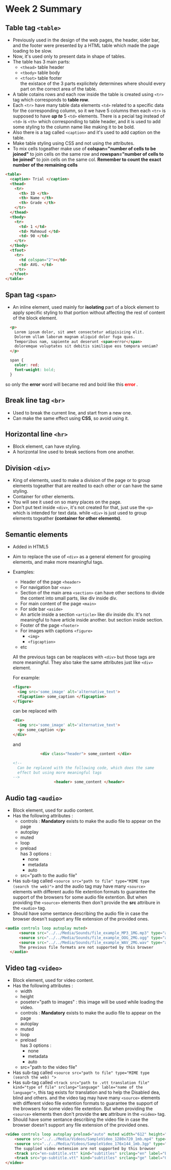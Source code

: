 # Week 2 Summary

## Table tag `<table>`

- Previously used in the design of the web pages, the header, sider bar, and the footer were presented by a HTML table which made the page loading to be slow.
- Now, it's used only to present data in shape of tables.
- The table has 3 main parts:
  - `<thead>` table header 
  - `<tbody>` table body 
  - `<tfoot>` table footer \
the existace of the 3 parts explicitely determines where should every part on the correct area of the table.
- A table cotains rows and each row inside the table is created using `<tr>` tag which corresponds to **table row**.
- Each `<tr>` have many table data elements `<td>` related to a specific data for the corresponding column, so it we have 5  columns then each `<tr>` is supposed to have ***up to*** 5 `<td>` elements.
There is a pecial tag instead of `<td>` is `<th>` which corresponding to table header, and it is used to add some styling to the column name like making it to be bold.
- Also there is a tag called `<caption>` and it's used to add caption on the table.
- Make table styling using CSS and not using the attributes.
- To mix cells togeather make use of **colspan="number of cells to be joined"** to join cells on the same row and **rowspan="number of cells to be joined"** to join cells on the same col. **Remember to count the exact number of the remaining cells**
```html
<table>
  <caption> Trial </caption>
  <thead>
    <tr>
      <th> ID </th>
      <th> Name </th>
      <th> Grade </th>
    </tr>
  </thead>
  <tbody>
    <tr>
      <td> 1 </td>
      <td> Mahmoud </td>
      <td> 90 </td>
    </tr>
  </tbody>
  <tfoot>
    <tr>
      <td colspan="2"></td>
      <td> AVG. </td>
    </tr>
  </tfoot>
</table>
```

## Span tag `<span>`

- An inline element, used mainly for **isolating** part of a block element to apply specific styling to that portion without affecting the rest of content of the block element.
```html
  <p>
    Lorem ipsum dolor, sit amet consectetur adipisicing elit.
    Dolorem ullam laborum magnam aliquid dolor fuga quas. 
    Temporibus nam, sapiente aut deserunt <span>error</span>
    doloremque voluptates sit debitis similique eos tempora veniam?
  </p>
```
```css
  span {
    color: red;
    font-weight: bold;
  }
```
so only the **error** word will became red and bold like this 
<span style="color: red; font-weight: bold;"> error </span> .

## Break line tag `<br>`

- Used to break the current line, and start from a new one.
- Can make the same effect using **CSS**, so avoid using it.

## Horizontal line `<hr>`

- Block element, can have styling.
- A horizontal line used to break sections from one another.

## Division `<div>`

- King of elements, used to make a division of the page or to group elements togeather that are realted to each other or can have the same styling.
- Container for other elements.
- You will see it used on so many places on the page.
- Don't put text inside `<div>`, it's not created for that, just use the `<p>` which is intended for text data. while `<div>` is just used to group elements togeather **(container for other elements)**.

## Semantic elements

- Added in HTML5
- Aim to replace the use of `<div>` as a general element for grouping elements, and make more meaningful tags.
- Examples:
  - Header of the page `<header>`
  - For navigation bar `<nav>` 
  - Section of the main area `<section>` can have other sections to divide the content into small parts, like div inside div.
  - For main content of the page `<main>`
  - For side bar `<aside>`
  - An article inside a section `<article>` like div inside div.
    It's not meaningful to have article inside another. but section inside section.
  - Footer of the page `<footer>`
  - For images with captions `<figure>`
    - `<img>`
    - `<figcaption>`
  - etc
  
  All the previous tags can be reaplaces with `<div>` but those tags are more meaningful. They also take the same attributes just like `<div>` element.
  
  For example: 
  ```html
  <figure>
    <img src='some_image' alt='alternative_text'>
    <figcaption> some_caption </figcaption>
  </figure>
  ```
  can be replaced with 
  ```html
  <div>
    <img src='some_image' alt='alternative_text'>
    <p> some_caption </p>
  </div>
  ```
  and
  ```html
              <div class="header"> some_content </div>

  <!-- 
    Can be replaced with the following code, which does the same
    effect but using more meaningful tags 
  -->
                    <header> some_content </header>
  ```
  
## Audio tag `<audio>`

- Block element, used for audio content.
- Has the following attributes :
  - controls : **Mandatory** exists to make the audio file to appear on the page
  - autoplay
  - muted
  - loop
  - preload\
    has 3 options :
    - none
    - metadata
    - auto
  - src="path to the audio file"
- Has sub-tag called `<source src="path to file" type="MIME type (search the web)">`
and the audio tag may have many `<source>` elements with different audio file extention formats to guarantee the support of the browsers for some audio file extention. But when providing the `<source>` elements then don't provide the **src** attribure in the `<audio>` tag.
- Should have some sentance describing the audio file in case the browser doesn't support any file extension of the provided ones.

```html
<audio controls loop autoplay muted>
      <source src="../../Media/Sounds/file_example_MP3_1MG.mp3" type="audio/mpeg">
      <source src="../../Media/Sounds/file_example_OOG_2MG.ogg" type="audio/ogg">
      <source src="../../Media/Sounds/file_example_WAV_2MG.wav" type="audio/wav">
      The previous file formats are not supported by this browser
  </audio>
``` 
  ## Video tag `<video>`

- Block element, used for video content.
- Has the following attributes :
  - width
  - height
  - poseter="path to images" : this image will be used while loading the video.
  - controls : **Mandatory** exists to make the audio file to appear on the page
  - autoplay
  - muted
  - loop
  - preload\
    has 3 options :
    - none
    - metadata
    - auto
  - src="path to the video file"
- Has sub-tag called `<source src="path to file" type="MIME type (search the web) ">`
- Has sub-tag called `<track src="path to .vtt translation file" kind="type of file" srclang="language" lable="name of the language">`, this tag exists for translation and to help the Disabled dea, blind and others.
and the video tag may have many `<source>` elements with different video file extention formats to guarantee the support of the browsers for some video file extention. But when providing the `<source>` elements then don't provide the **src** attribure in the `<video>` tag.
- Should have some sentance describing the video file in case the browser doesn't support any file extension of the provided ones.

```html
<video controls loop autoplay preload="auto" muted width="612" height="612" poster="../Media/Images/istockphoto-517188688-612x612.jpg">
    <source src="../../Media/Videos/SampleVideo_1280x720_1mb.mp4" type="video/mp4">
    <source src="../../Media/Videos/SampleVideo_176x144_1mb.3gp" type="video/3gp">
    The supplied video extension are not supported by this browser
    <track src="en-subtitle.vtt" kind="subtitles" srclang="en" label="English">
    <track src="ge-subtitle.vtt" kind="subtitles" srclang="ge" label="German">
</video>
``` 